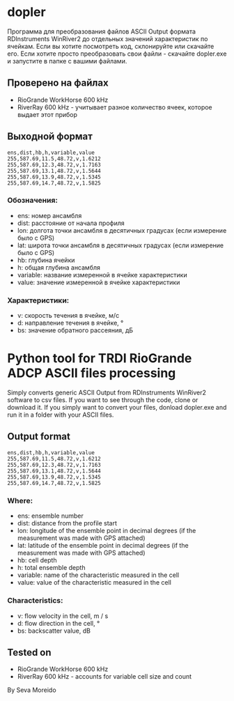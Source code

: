 # dopler
Программа для преобразования файлов ASCII Output формата RDInstruments WinRiver2 до отдельных значений характеристик по ячейкам. 
Если вы хотите посмотреть код, склонируйте или скачайте его. Если хотите просто преобразовать свои файли - скачайте dopler.exe и запустите в папке с вашими файлами.

## Проверено на файлах
- RioGrande WorkHorse 600 kHz
- RiverRay 600 kHz - учитывает разное количество ячеек, которое выдает этот прибор

## Выходной формат
```
ens,dist,hb,h,variable,value
255,587.69,11.5,48.72,v,1.6212
255,587.69,12.3,48.72,v,1.7163
255,587.69,13.1,48.72,v,1.5644
255,587.69,13.9,48.72,v,1.5345
255,587.69,14.7,48.72,v,1.5825
```
### Обозначения:
- ens: номер ансамбля
- dist: расстояние от начала профиля
- lon: долгота точки ансамбля в десятичных градусах (если измерение было с GPS)
- lat: широта точки ансамбля в десятичных градусах (если измерение было с GPS)
- hb: глубина ячейки
- h: общая глубина ансамбля
- variable: название измеренной в ячейке характеристики
- value: значение измеренной в ячейке характеристики

### Характеристики:
- v: скорость течения в ячейке, м/с
- d: направление течения в ячейке, °
- bs: значение обратного рассеяния, дБ

# Python tool for TRDI RioGrande ADCP ASCII files processing
Simply converts generic ASCII Output from RDInstruments WinRiver2 software to csv files. If you want to see through the code, clone or download it. If you simply want to convert your files, donload dopler.exe and run it in a folder with your ASCII files.

## Output format
```
ens,dist,hb,h,variable,value
255,587.69,11.5,48.72,v,1.6212
255,587.69,12.3,48.72,v,1.7163
255,587.69,13.1,48.72,v,1.5644
255,587.69,13.9,48.72,v,1.5345
255,587.69,14.7,48.72,v,1.5825
```
### Where: 
- ens: ensemble number
- dist: distance from the profile start
- lon: longitude of the ensemble point in decimal degrees (if the measurement was made with GPS attached)
- lat: latitude of the ensemble point in decimal degrees (if the measurement was made with GPS attached)
- hb: cell depth
- h: total ensemble depth
- variable: name of the characteristic measured in the cell
- value: value of the characteristic measured in the cell

### Characteristics:
- v: flow velocity in the cell, m / s
- d: flow direction in the cell, °
- bs: backscatter value, dB

## Tested on
- RioGrande WorkHorse 600 kHz
- RiverRay 600 kHz - accounts for variable cell size and count

By Seva Moreido 
